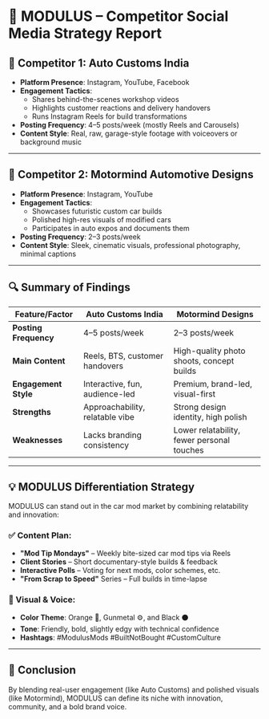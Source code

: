 # 🚗 MODULUS – Competitor Social Media Strategy Report

## 🧾 Competitor 1: Auto Customs India

- **Platform Presence**: Instagram, YouTube, Facebook  
- **Engagement Tactics**:
  - Shares behind-the-scenes workshop videos
  - Highlights customer reactions and delivery handovers
  - Runs Instagram Reels for build transformations
- **Posting Frequency**: 4–5 posts/week (mostly Reels and Carousels)
- **Content Style**: Real, raw, garage-style footage with voiceovers or background music

---

## 🧾 Competitor 2: Motormind Automotive Designs

- **Platform Presence**: Instagram, YouTube  
- **Engagement Tactics**:
  - Showcases futuristic custom car builds
  - Polished high-res visuals of modified cars
  - Participates in auto expos and documents them
- **Posting Frequency**: 2–3 posts/week
- **Content Style**: Sleek, cinematic visuals, professional photography, minimal captions

---

## 🔍 Summary of Findings

| Feature/Factor        | Auto Customs India              | Motormind Designs                     |
|-----------------------|----------------------------------|----------------------------------------|
| **Posting Frequency** | 4–5 posts/week                   | 2–3 posts/week                         |
| **Main Content**      | Reels, BTS, customer handovers   | High-quality photo shoots, concept builds |
| **Engagement Style**  | Interactive, fun, audience-led   | Premium, brand-led, visual-first      |
| **Strengths**         | Approachability, relatable vibe  | Strong design identity, high polish   |
| **Weaknesses**        | Lacks branding consistency       | Lower relatability, fewer personal touches |

---

## 💡 MODULUS Differentiation Strategy

MODULUS can stand out in the car mod market by combining relatability and innovation:

### ✅ Content Plan:
- **"Mod Tip Mondays"** – Weekly bite-sized car mod tips via Reels
- **Client Stories** – Short documentary-style builds & feedback
- **Interactive Polls** – Voting for next mods, color schemes, etc.
- **"From Scrap to Speed"** Series – Full builds in time-lapse

### 🎨 Visual & Voice:
- **Color Theme**: Orange 🔶, Gunmetal ⚙️, and Black ⚫
- **Tone**: Friendly, bold, slightly edgy with technical confidence
- **Hashtags**: #ModulusMods #BuiltNotBought #CustomCulture

---

## 📌 Conclusion

By blending real-user engagement (like Auto Customs) and polished visuals (like Motormind), MODULUS can define its niche with innovation, community, and a bold brand voice.

